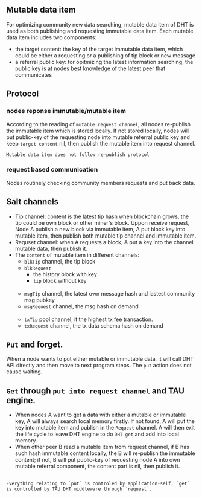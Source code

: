 ## Mutable data item
For optimizing community new data searching, mutable data item of DHT is used as both publishing and requesting immutable data item. Each mutable data item includes two components:
* the target content: the key of the target immutable data item, which could be either a requesting or a publishing of tip block or new message
* a referral public key: for opitmizing the latest information searching, the public key is at nodes best knowledge of the latest peer that communicates
## Protocol 
### nodes reponse immutable/mutable item
According to the reading of `mutable request channel`, all nodes re-publish the immutable item which is stored locally. If not stored locally, nodes will put public-key of the requesting node into mutable referral public key and keep `target content` nil, then publish the mutable item into request channel.  
``` 
Mutable data item does not follow re-publish protocol
```
### request based communication
Nodes routinely checking community members requests and put back data. 
## Salt channels
* Tip channel: content is the latest tip hash when blockchain grows, the tip could be own block or other miner's block. Uppon receive request, Node A publish a new block via immutable item, A put block key into mutable item, then publish both mutable tip channel and immutable item. 
* Requset channel: when A requests a block, A put a key into the channel mutable data, then publish it.
* The `content` of mutable item in different channels: 
    * `blkTip` channel, the tip block 
    * `blkRequest` 
       * the history block with key
       * `tip` block without key
    <br><br>
    * `msgTip` channel, the latest own message hash and lastest community msg pubkey
    * `msgRequest` channel, the msg hash on demand
    <br><br>
    * `txTip` pool channel, it the highest tx fee transaction. 
    * `txRequest` channel, the tx data schema hash on demand
    
## `Put` and forget.
When a node wants to put either mutable or immutable data, it will call DHT API directly and then move to next program steps. The `put` action does not cause waiting. 
## `Get` through `put into request channel` and TAU engine.
* When nodes A want to get a data with either a mutable or immutable key, A will always search local memory firstly. If not found, A will put the key into mutable item and publish in the `Request` channel. A will then exit the life cycle to leave DHT engine to do `DHT get` and add into local memory. 
* When other peer B read a mutable item from request channel, if B has such hash immutable content locally, the B will re-publish the immutable content; if not, B will put public-key of requesting node A into own mutable referral component, the content part is nil, then publish it. <br><br>
```
Everything relating to `put` is controled by application-self; `get` is controlled by TAU DHT middleware through `request`.
```
